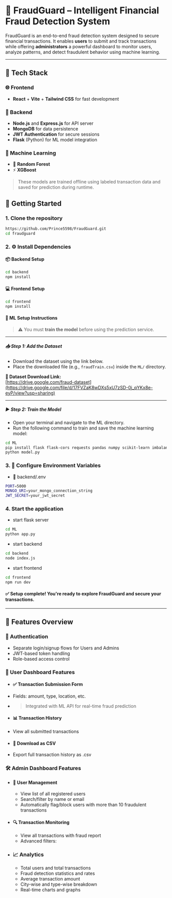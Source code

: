 # 🚨 FraudGuard – Intelligent Financial Fraud Detection System

FraudGuard is an end-to-end fraud detection system designed to secure financial transactions. It enables **users** to submit and track transactions while offering **administrators** a powerful dashboard to monitor users, analyze patterns, and detect fraudulent behavior using machine learning.

---
## 🧰 Tech Stack

### 🌐 Frontend
- **React** + **Vite** + **Tailwind CSS**  for fast development

### 🔧 Backend
- **Node.js** and **Express.js** for API server
- **MongoDB** for data persistence
- **JWT Authentication** for secure sessions
- **Flask** (Python) for ML model integration

### 🤖 Machine Learning
- 🎯 **Random Forest**
- ⚡ **XGBoost**
  
> These models are trained offline using labeled transaction data and saved for prediction during runtime.

## 🚀 Getting Started

### 1. Clone the repository
```bash
https://github.com/Prince5598/FraudGuard.git
cd fraudguard
```

### 2. ⚙️ Install Dependencies
#### 📦 Backend Setup

```bash
cd backend
npm install
```
#### 💻 Frontend Setup
```bash
cd frontend
npm install
```
#### 🧠 ML Setup Instructions

> ⚠️ You must **train the model** before using the prediction service.

---

##### 📥 Step 1: Add the Dataset

- Download the dataset using the link below.
- Place the downloaded file (e.g., `fraudTrain.csv`) inside the `ML/` directory.

**🔗 Dataset Download Link:**  
[https://drive.google.com/fraud-dataset](https://drive.google.com/file/d/17FVZaK8wDXs5xU7zSD-0j_qYKx8e-eyP/view?usp=sharing)

---

##### ▶️ Step 2: Train the Model

- Open your terminal and navigate to the ML directory.
- Run the following command to train and save the machine learning model:

```bash
cd ML
pip install flask flask-cors requests pandas numpy scikit-learn imbalanced-learn xgboost joblib shap
python model.py
```

### 3. 🔐 Configure Environment Variables
- 📁 backend/.env
```bash
PORT=5000
MONGO_URI=your_mongo_connection_string
JWT_SECRET=your_jwt_secret
```

### 4. Start the application
- start flask server
```bash
cd ML
python app.py
```
- start backend
```bash
cd backend
node index.js
```
- start frontend
```bash
cd frontend
npm run dev
```
#### ✅ Setup complete! You're ready to explore FraudGuard and secure your transactions.
---
## 🧠 Features Overview

### 🔐 Authentication
- Separate login/signup flows for Users and Admins
- JWT-based token handling
- Role-based access control

### 👤 User Dashboard Features

- #### ✅ Transaction Submission Form
- Fields: amount, type, location, etc.
- > Integrated with ML API for real-time fraud prediction

- #### 📊 Transaction History
- View all submitted transactions

- #### 📁 Download as CSV
- Export full transaction history as .csv

### 🛠️ Admin Dashboard Features

- #### 👥 User Management
  - View list of all registered users
  - Search/filter by name or email
  - Automatically flag/block users with more than 10 fraudulent transactions
- #### 🔍 Transaction Monitoring
  - View all transactions with fraud report 
  - Advanced filters:
- ### 📈 Analytics
  - Total users and total transactions
  - Fraud detection statistics and rates
  - Average transaction amount
  - City-wise and type-wise breakdown
  - Real-time charts and graphs
